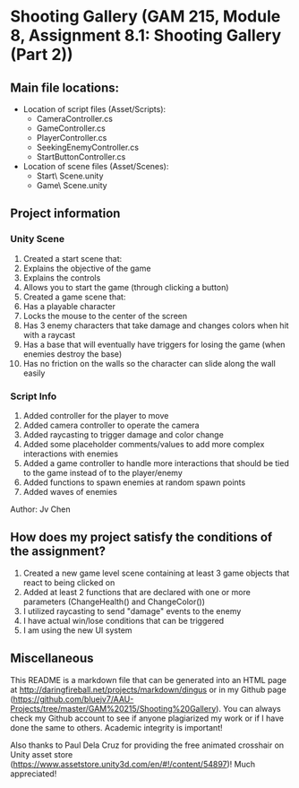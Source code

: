 # Shooting Gallery (GAM 215, Module 8, Assignment 8.1: Shooting Gallery (Part 2))

## Main file locations:

* Location of script files (Asset/Scripts):
  * CameraController.cs
  * GameController.cs
  * PlayerController.cs
  * SeekingEnemyController.cs
  * StartButtonController.cs
* Location of scene files (Asset/Scenes):
  * Start\ Scene.unity
  * Game\ Scene.unity

## Project information

### Unity Scene

1. Created a start scene that:
  1. Explains the objective of the game
  2. Explains the controls
  3. Allows you to start the game (through clicking a button)
2. Created a game scene that:
  1. Has a playable character
  2. Locks the mouse to the center of the screen
  3. Has 3 enemy characters that take damage and changes colors when hit with a raycast
  4. Has a base that will eventually have triggers for losing the game (when enemies destroy the base)
  5. Has no friction on the walls so the character can slide along the wall easily

### Script Info

1. Added controller for the player to move
2. Added camera controller to operate the camera
3. Added raycasting to trigger damage and color change
4. Added some placeholder comments/values to add more complex interactions with enemies
5. Added a game controller to handle more interactions that should be tied to the game instead of to the player/enemy
6. Added functions to spawn enemies at random spawn points
7. Added waves of enemies

Author: Jv Chen

## How does my project satisfy the conditions of the assignment?

1. Created a new game level scene containing at least 3 game objects that react to being clicked on
2. Added at least 2 functions that are declared with one or more parameters (ChangeHealth() and ChangeColor())
3. I utilized raycasting to send "damage" events to the enemy
4. I have actual win/lose conditions that can be triggered
5. I am using the new UI system

## Miscellaneous

This README is a markdown file that can be generated into an HTML page at http://daringfireball.net/projects/markdown/dingus or
in my Github page (https://github.com/bluejv7/AAU-Projects/tree/master/GAM%20215/Shooting%20Gallery).  You can always check my Github account to see if anyone
plagiarized my work or if I have done the same to others.  Academic integrity is important!

Also thanks to Paul Dela Cruz for providing the free animated crosshair on Unity asset store (https://www.assetstore.unity3d.com/en/#!/content/54897)!  Much appreciated!